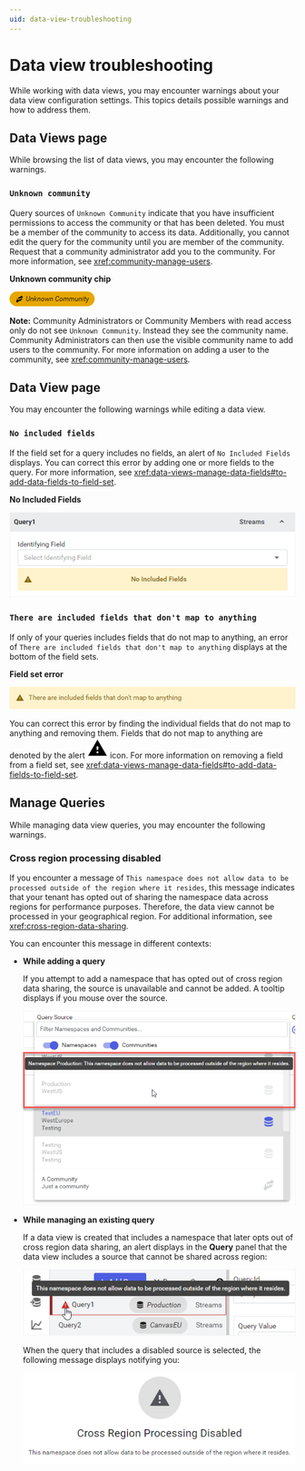 ```yaml
---
uid: data-view-troubleshooting
---
```


# Data view troubleshooting

While working with data views, you may encounter warnings about your data view configuration settings. This topics details possible warnings and how to address them.

## Data Views page

While browsing the list of data views, you may encounter the following warnings.

### `Unknown community`

Query sources of `Unknown Community` indicate that you have insufficient permissions to access the community or that has been deleted. You must be a member of the community to access its data. Additionally, you cannot edit the query for the community until you are member of the community. Request that a community administrator add you to the community. For more information, see <xref:community-manage-users>.

**Unknown community chip**

![unknown](_images/unknown-community.png)

**Note:** Community Administrators or Community Members with read access only do not see `Unknown Community`. Instead they see the community name. Community Administrators can then use the visible community name to add users to the community. For more information on adding a user to the community, see <xref:community-manage-users>.

## Data View page

You may encounter the following warnings while editing a data view.

### `No included fields`

If the field set for a query includes no fields, an alert of `No Included Fields` displays. You can correct this error by adding one or more fields to the query. For more information, see <xref:data-views-manage-data-fields#to-add-data-fields-to-field-set>.

**No Included Fields**

![no included fields](_images/no-included-fields.png)

### `There are included fields that don't map to anything`

If only of your queries includes fields that do not map to anything, an error of `There are included fields that don't map to anything` displays at the bottom of the field sets.

**Field set error**

![field set error](_images/field-set-error.png)

You can correct this error by finding the individual fields that do not map to anything and removing them. Fields that do not map to anything are denoted by the alert ![alert](../../_icons/default/alert.svg) icon. For more information on removing a field from a field set, see <xref:data-views-manage-data-fields#to-add-data-fields-to-field-set>.

## Manage Queries

While managing data view queries, you may encounter the following warnings.

### Cross region processing disabled

If you encounter a message of `This namespace does not allow data to be processed outside of the region where it resides`, this message indicates that your tenant has opted out of sharing the namespace data across regions for performance purposes. Therefore, the data view cannot be processed in your geographical region. For additional information, see <xref:cross-region-data-sharing>.

You can encounter this message in different contexts:

- **While adding a query**

    If you attempt to add a namespace that has opted out of cross region data sharing, the source is unavailable and cannot be added. A tooltip displays if you mouse over the source.

    ![opt-out tooltip](_images/opt-out-tooltip.png)

- **While managing an existing query**

    If a data view is created that includes a namespace that later opts out of cross region data sharing, an alert displays in the **Query** panel that the data view includes a source that cannot be shared across region:

    ![another opt-out tooltip](_images/opt-out-warning-tooltip.png)

    When the query that includes a disabled source is selected, the following message displays notifying you:

    ![warning message](_images/cross-region-data-sharing-disabled.png)